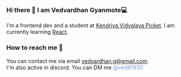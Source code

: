 ### Hi there 👋 I am Vedvardhan Gyanmote💻
I'm a frontend dev and a student at <a href="https://picket.kvs.ac.in/">Kendriya Vidyalaya Picket</a>. I am currently learning <a href="reactjs.org">React</a>.
### How to reach me 📧
You can contact me via email <a>vedvardhan.g@gmail.com</a>.<br>
I'm also active in discord. You can DM me <span style="color: #8498DF">@ved#1930</span>
<!--
**ved08/ved08** is a ✨ _special_ ✨ repository because its `README.md` (this file) appears on your GitHub profile.

Here are some ideas to get you started:

- 🔭 I’m currently working on ...
- 🌱 I’m currently learning ...
- 👯 I’m looking to collaborate on ...
- 🤔 I’m looking for help with ...
- 💬 Ask me about ...
- 📫 How to reach me: ...
- 😄 Pronouns: ...
- ⚡ Fun fact: ...
-->
